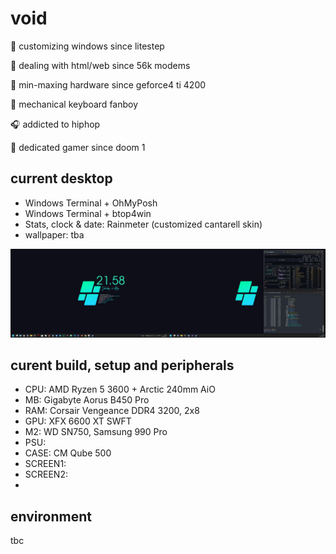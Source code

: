 # void
:art: customizing windows since litestep 

:floppy_disk: dealing with html/web since 56k modems

:hammer: min-maxing hardware since geforce4 ti 4200

:honey_pot: mechanical keyboard fanboy

:headphones: addicted to hiphop

:floppy_disk: dedicated gamer since doom 1

## current desktop
- Windows Terminal + OhMyPosh
- Windows Terminal + btop4win
- Stats, clock & date: Rainmeter (customized cantarell skin)
- wallpaper: tba
  
![dekstop:lates](desktop-040524.png "desktop-040524")

## curent build, setup and peripherals
- CPU: AMD Ryzen 5 3600 + Arctic 240mm AiO
- MB: Gigabyte Aorus B450 Pro
- RAM: Corsair Vengeance DDR4 3200, 2x8
- GPU: XFX 6600 XT SWFT
- M2: WD SN750, Samsung 990 Pro
- PSU: 
- CASE: CM Qube 500
- SCREEN1: 
- SCREEN2:
- 

## environment
tbc
